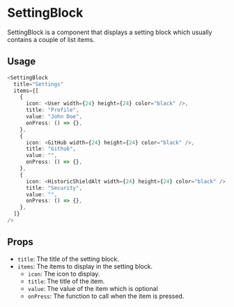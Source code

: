 # SettingBlock

SettingBlock is a component that displays a setting block which usually contains a couple of list items.

## Usage

```typescript
<SettingBlock
  title="Settings"
  items={[
    {
      icon: <User width={24} height={24} color="black" />,
      title: "Profile",
      value: "John Doe",
      onPress: () => {},
    },
    {
      icon: <GitHub width={24} height={24} color="black" />,
      title: "Github",
      value: "",
      onPress: () => {},
    },
    {
      icon: <HistoricShieldAlt width={24} height={24} color="black" />,
      title: "Security",
      value: "",
      onPress: () => {},
    },
  ]}
/>
```

## Props

- `title`: The title of the setting block.
- `items`: The items to display in the setting block.
  - `icon`: The icon to display.
  - `title`: The title of the item.
  - `value`: The value of the item which is optional
  - `onPress`: The function to call when the item is pressed.
